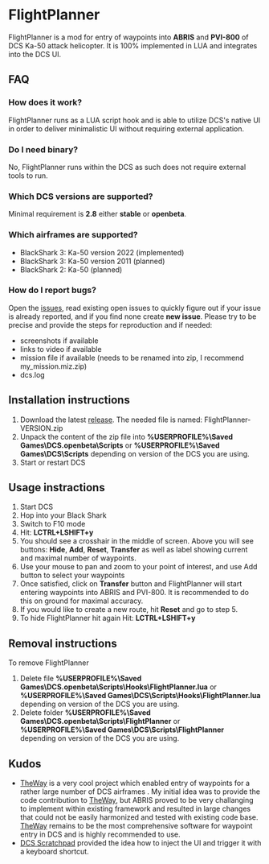 # FlightPlanner
FlightPlanner is a mod for entry of waypoints into **ABRIS** and **PVI-800** of DCS Ka-50 attack helicopter. It is 100% implemented in LUA and integrates into the DCS UI.
## FAQ
### How does it work?
FlightPlanner runs as a LUA script hook and is able to utilize DCS's native UI in order to deliver minimalistic UI without requiring external application.
### Do I need binary?
No, FlightPlanner runs within the DCS as such does not require external tools to run.
### Which DCS versions are supported?
Minimal requirement is **2.8** either **stable** or **openbeta**. 
### Which airframes are supported?
- BlackShark 3: Ka-50 version 2022 (implemented)
- BlackShark 3: Ka-50 version 2011 (planned)
- BlackShark 2: Ka-50 (planned)
### How do I report bugs?
Open the [issues](https://github.com/okopanja/FlightPlanner/issues), read existing open issues to quickly figure out if your issue is already reported, and if you find none create **new issue**.
Please try to be precise and provide the steps for reproduction and if needed:
- screenshots if available
- links to video if available
- mission file if available (needs to be renamed into zip, I recommend my_mission.miz.zip)
- dcs.log
## Installation instructions
1. Download the latest [release](https://github.com/okopanja/FlightPlanner/releases). The needed file is named: FlightPlanner-VERSION.zip
2. Unpack the content of the zip file into **%USERPROFILE%\Saved Games\DCS.openbeta\Scripts** or **%USERPROFILE%\Saved Games\DCS\Scripts** depending on version of the DCS you are using.
3. Start or restart DCS
## Usage instractions
1. Start DCS
2. Hop into your Black Shark
3. Switch to F10 mode
4. Hit: **LCTRL+LSHIFT+y**
5. You should see a crosshair in the middle of screen. Above you will see buttons: **Hide**, **Add**, **Reset**, **Transfer** as well as label showing current and maximal number of waypoints.
6. Use your mouse to pan and zoom to your point of interest, and use Add button to select your waypoints
7. Once satisfied, click on **Transfer** button and FlightPlanner will start entering waypoints into ABRIS and PVI-800. It is recommended to do this on ground for maximal accuracy. 
8. If you would like to create a new route, hit **Reset** and go to step 5.
9. To hide FlightPlanner hit again Hit: **LCTRL+LSHIFT+y**
## Removal instructions
To remove FlightPlanner
1. Delete file **%USERPROFILE%\Saved Games\DCS.openbeta\Scripts\Hooks\FlightPlanner.lua** or **%USERPROFILE%\Saved Games\DCS\Scripts\Hooks\FlightPlanner.lua** depending on version of the DCS you are using.
2. Delete folder **%USERPROFILE%\Saved Games\DCS.openbeta\Scripts\FlightPlanner** or **%USERPROFILE%\Saved Games\DCS\Scripts\FlightPlanner** depending on version of the DCS you are using.
## Kudos
* [TheWay](https://github.com/aronCiucu/DCSTheWay) is a very cool project which enabled entry of waypoints for a rather large number of DCS airframes . My initial idea was to provide the code contribution to [TheWay](https://github.com/aronCiucu/DCSTheWay/pull/24/), but ABRIS proved to be very challanging to implement within existing framework and resulted in large changes that could not be easily harmonized and tested with existing code base. [TheWay](https://github.com/aronCiucu/DCSTheWay) remains to be the most comprehensive software for waypoint entry in DCS and is highly recommended to use. 
* [DCS Scratchpad](https://github.com/rkusa/dcs-scratchpad) provided the idea how to inject the UI and trigger it with a keyboard shortcut.